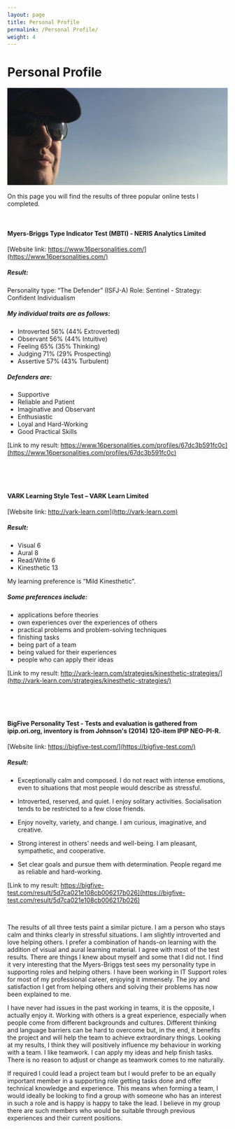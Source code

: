 ```yaml
---
layout: page
title: Personal Profile
permalink: /Personal Profile/
weight: 4
---
```


# **Personal Profile**

<img src="https://raw.githubusercontent.com/Miromat/miromat.github.io/master/assets/profile.jpg" width="870">

On this page you will find the results of three popular online tests I completed.

<p>&nbsp;</p>

#### **Myers-Briggs Type Indicator Test (MBTI) - NERIS Analytics Limited**
[Website link: https://www.16personalities.com/](https://www.16personalities.com/)

##### **Result:**

Personality type: “The Defender” (ISFJ-A)
Role: Sentinel - Strategy: Confident Individualism

##### **My individual traits are as follows:**

* Introverted 56% (44% Extroverted)
* Observant 56% (44% Intuitive)
* Feeling 65% (35% Thinking)
* Judging 71% (29% Prospecting)
* Assertive 57% (43% Turbulent)

##### **Defenders are:**

*	Supportive
*	Reliable and Patient
*	Imaginative and Observant
*	Enthusiastic
*	Loyal and Hard-Working
*	Good Practical Skills

[Link to my result: https://www.16personalities.com/profiles/67dc3b591fc0c](https://www.16personalities.com/profiles/67dc3b591fc0c)

<p>&nbsp;</p>
<p>&nbsp;</p>

#### **VARK Learning Style Test – VARK Learn Limited**
[Website link: http://vark-learn.com](http://vark-learn.com)

##### **Result:**

* Visual 6
* Aural 8
* Read/Write 6
* Kinesthetic 13

My learning preference is “Mild Kinesthetic”.

##### **Some preferences include:**

*	applications before theories
*	own experiences over the experiences of others
*	practical problems and problem-solving techniques
*	finishing tasks
*	being part of a team
*	being valued for their experiences
*	people who can apply their ideas

[Link to my result: http://vark-learn.com/strategies/kinesthetic-strategies/](http://vark-learn.com/strategies/kinesthetic-strategies/)

<p>&nbsp;</p>
<p>&nbsp;</p>

#### **BigFive Personality Test - Tests and evaluation is gathered from ipip.ori.org, inventory is from Johnson's (2014) 120-item IPIP NEO-PI-R.**
[Website link: https://bigfive-test.com/](https://bigfive-test.com/)

##### **Result:**

*	Exceptionally calm and composed. I do not react with intense emotions, even to situations that most people would describe as stressful.

*	Introverted, reserved, and quiet. I enjoy solitary activities. Socialisation tends to be restricted to a few close friends.

*	Enjoy novelty, variety, and change. I am curious, imaginative, and creative.

*	Strong interest in others' needs and well-being. I am pleasant, sympathetic, and cooperative.

*	Set clear goals and pursue them with determination. People regard me as reliable and hard-working.

[Link to my result: https://bigfive-test.com/result/5d7ca021e108cb006217b026](https://bigfive-test.com/result/5d7ca021e108cb006217b026)

<p>&nbsp;</p>

The results of all three tests paint a similar picture. I am a person who stays calm and thinks clearly in stressful situations. I am slightly introverted and love helping others.
I prefer a combination of hands-on learning with the addition of visual and aural learning material. I agree with most of the test results. There are things I knew about myself and some that I did not. I find it very interesting that the Myers-Briggs test sees my personality type in supporting roles and helping others. I have been working in IT Support roles for most of my professional career, enjoying it immensely. The joy and satisfaction I get from helping others and solving their problems has now been explained to me.

I have never had issues in the past working in teams, it is the opposite, I actually enjoy it. Working with others is a great experience, especially when people come from different backgrounds and cultures. Different thinking and language barriers can be hard to overcome but, in the end, it benefits the project and will help the team to achieve extraordinary things. Looking at my results, I think they will positively influence my behaviour in working with a team. I like teamwork. I can apply my ideas and help finish tasks. There is no reason to adjust or change as teamwork comes to me naturally.

If required I could lead a project team but I would prefer to be an equally important member in a supporting role getting tasks done and offer technical knowledge and experience. This means when forming a team, I would ideally be looking to find a group with someone who has an interest in such a role and is happy is happy to take the lead.
I believe in my group there are such members who would be suitable through previous experiences and their current positions.
